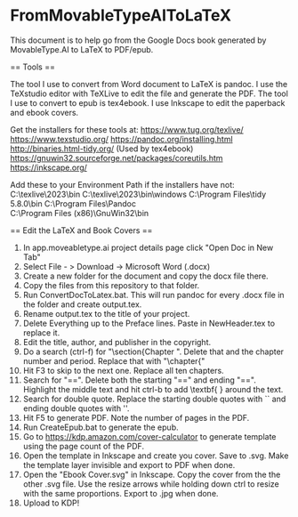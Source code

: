 # FromMovableTypeAIToLaTeX
This document is to help go from the Google Docs book generated by MovableType.AI to LaTeX to PDF/epub.

== Tools ==

The tool I use to convert from Word document to LaTeX is pandoc.  I use the TeXstudio editor with TeXLive to edit the file and generate the PDF.  The tool I use to convert to epub is tex4ebook.  I use Inkscape to edit the paperback and ebook covers.

Get the installers for these tools at:
https://www.tug.org/texlive/
https://www.texstudio.org/
https://pandoc.org/installing.html
http://binaries.html-tidy.org/ (Used by tex4ebook)
https://gnuwin32.sourceforge.net/packages/coreutils.htm
https://inkscape.org/

Add these to your Environment Path if the installers have not:
C:\texlive\2023\bin
C:\texlive\2023\bin\windows
C:\Program Files\tidy 5.8.0\bin
C:\Program Files\Pandoc\
C:\Program Files (x86)\GnuWin32\bin

== Edit the LaTeX and Book Covers ==

1. In app.moveabletype.ai project details page click "Open Doc in New Tab"
2. Select File - > Download -> Microsoft Word (.docx)
3. Create a new folder for the document and copy the docx file there.
4. Copy the files from this repository to that folder.
5. Run ConvertDocToLatex.bat.  This will run pandoc for every .docx file in the folder and create output.tex.
6. Rename output.tex to the title of your project.
7. Delete Everything up to the Preface lines.  Paste in NewHeader.tex to replace it.
8. Edit the title, author, and publisher in the copyright.
9. Do a search (ctrl-f) for "\section{Chapter ".  Delete that and the chapter number and period.  Replace that with "\chapter{"
10. Hit F3 to skip to the next one.  Replace all ten chapters.
11. Search for "==".  Delete both the starting "==" and ending "==".  Highlight the middle text and hit ctrl-b to add \textbf{  } around the text.
12. Search for double quote.  Replace the starting double quotes with `` and ending double quotes with ''.
13. Hit F5 to generate PDF.  Note the number of pages in the PDF.
14. Run CreateEpub.bat to generate the epub.
15. Go to https://kdp.amazon.com/cover-calculator to generate template using the page count of the PDF.
15. Open the template in Inkscape and create you cover.  Save to .svg.  Make the template layer invisible and export to PDF when done.
16. Open the "Ebook Cover.svg" in Inkscape.  Copy the cover from the the other .svg file.  Use the resize arrows while holding down ctrl to resize with the same proportions.  Export to .jpg when done.
17. Upload to KDP!


